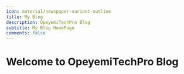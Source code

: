 ```yaml
---
icon: material/newspaper-variant-outline
title: My Blog
description: OpeyemiTechPro Blog 
subtitle: My Blog HomePage 
comments: false
---
```


# Welcome to OpeyemiTechPro Blog